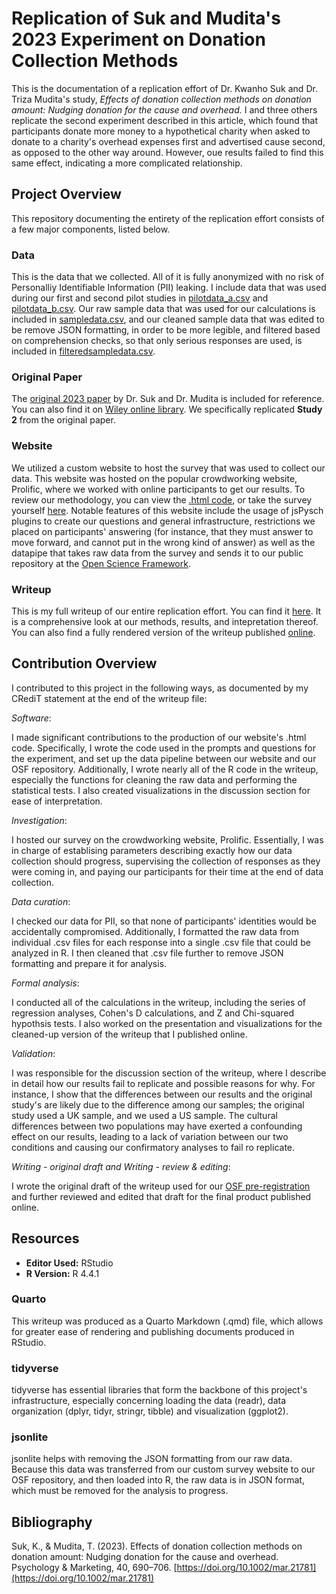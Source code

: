 # Replication of Suk and Mudita's 2023 Experiment on Donation Collection Methods

This is the documentation of a replication effort of Dr. Kwanho Suk and Dr. Triza Mudita's study, *Effects of donation collection methods on donation amount: Nudging donation for the cause and overhead.* I and three others replicate the second experiment described in this article, which found that participants donate more money to a hypothetical charity when asked to donate to a charity's overhead expenses first and advertised cause second, as opposed to the other way around. However, oue results failed to find this same effect, indicating a more complicated relationship.

## Project Overview

This repository documenting the entirety of the replication effort consists of a few major components, listed below.

### Data

This is the data that we collected. All of it is fully anonymized with no risk of Personalliy Identifiable Information (PII) leaking. I include data that was used during our first and second pilot studies in [pilotdata_a.csv](https://github.com/willdemelo/Replication_Study_Suk2023/blob/main/data/pilotdata_a.csv) and [pilotdata_b.csv](https://github.com/willdemelo/Replication_Study_Suk2023/blob/main/data/pilotdata_b.csv). Our raw sample data that was used for our calculations is included in [sampledata.csv](https://github.com/willdemelo/Replication_Study_Suk2023/blob/main/data/sampledata.csv), and our cleaned sample data that was edited to be remove JSON formatting, in order to be more legible, and filtered based on comprehension checks, so that only serious responses are used, is included in [filteredsampledata.csv](https://github.com/willdemelo/Replication_Study_Suk2023/blob/main/data/filteredsampledata.csv).

### Original Paper

The [original 2023 paper](https://github.com/willdemelo/Replication_Study_Suk2023/blob/main/original_paper.pdf) by Dr. Suk and Dr. Mudita is included for reference. You can also find it on [Wiley online library](https://onlinelibrary.wiley.com/doi/abs/10.1002/mar.21781). We specifically replicated **Study 2** from the original paper.

### Website

We utilized a custom website to host the survey that was used to collect our data. This website was hosted on the popular crowdworking website, Prolific, where we worked with online participants to get our results. To review our methodology, you can view the [.html code](https://github.com/willdemelo/Replication_Study_Suk2023/blob/main/website/index.html), or take the survey yourself [here](https://willdemelo.github.io/Replication_Study_Suk2023/website/). Notable features of this website include the usage of jsPysch plugins to create our questions and general infrastructure, restrictions we placed on participants' answering (for instance, that they must answer to move forward, and cannot put in the wrong kind of answer) as well as the datapipe that takes raw data from the survey and sends it to our public repository at the [Open Science Framework](https://osf.io/jzx7e/).

### Writeup

This is my full writeup of our entire replication effort. You can find it [here](https://github.com/willdemelo/Replication_Study_Suk2023/blob/main/writeup.qmd). It is a comprehensive look at our methods, results, and intepretation thereof. You can also find a fully rendered version of the writeup published [online](https://rpubs.com/willdemelo/smrepstudy).

## Contribution Overview

I contributed to this project in the following ways, as documented by my CRediT statement at the end of the writeup file:

*Software*:

I made significant contributions to the production of our website's .html code. Specifically, I wrote the code used in the prompts and questions for the experiment, and set up the data pipeline between our website and our OSF repository. Additionally, I wrote nearly all of the R code in the writeup, especially the functions for cleaning the raw data and performing the statistical tests. I also created visualizations in the discussion section for ease of interpretation.

*Investigation*:

I hosted our survey on the crowdworking website, Prolific. Essentially, I was in charge of establising parameters describing exactly how our data collection should progress, supervising the collection of responses as they were coming in, and paying our participants for their time at the end of data collection.

*Data curation*:

I checked our data for PII, so that none of participants' identities would be accidentally compromised. Additionally, I formatted the raw data from individual .csv files for each response into a single .csv file that could be analyzed in R. I then cleaned that .csv file further to remove JSON formatting and prepare it for analysis.

*Formal analysis*:

I conducted all of the calculations in the writeup, including the series of regression analyses, Cohen's D calculations, and Z and Chi-squared hypothsis tests. I also worked on the presentation and visualizations for the cleaned-up version of the writeup that I published online.

*Validation*:

I was responsible for the discussion section of the writeup, where I describe in detail how our results fail to replicate and possible reasons for why. For instance, I show that the differences between our results and the original study's are likely due to the difference among our samples; the original study used a UK sample, and we used a US sample. The cultural differences between two populations may have exerted a confounding effect on our results, leading to a lack of variation between our two conditions and causing our confirmatory analyses to fail ro replicate.

*Writing - original draft and Writing - review & editing*:

I wrote the original draft of the writeup used for our [OSF pre-registration](https://osf.io/52sfp) and further reviewed and edited that draft for the final product published online.

## Resources
- **Editor Used:** RStudio
- **R Version:** R 4.4.1

### Quarto
  This writeup was produced as a Quarto Markdown (.qmd) file, which allows for greater ease of rendering and publishing documents produced in RStudio.

### tidyverse
  tidyverse has essential libraries that form the backbone of this project's infrastructure, especially concerning loading the data (readr), data organization (dplyr, tidyr, stringr, tibble) and visualization (ggplot2).

### jsonlite
  jsonlite helps with removing the JSON formatting from our raw data. Because this data was transferred from our custom survey website to our OSF repository, and then loaded into R, the raw data is in JSON format, which must be removed for the analysis to progress.

## Bibliography
  Suk, K., & Mudita, T. (2023). Effects of donation collection methods on donation amount: Nudging donation for the cause and overhead. Psychology & Marketing, 40, 690–706. [https://doi.org/10.1002/mar.21781](https://doi.org/10.1002/mar.21781)
